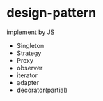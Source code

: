 # design-pattern
implement by JS

- Singleton
- Strategy
- Proxy
- observer
- iterator
- adapter
- decorator(partial)
